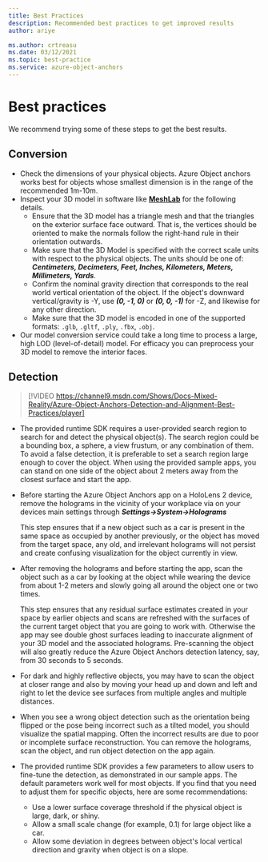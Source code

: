 ```yaml
---
title: Best Practices
description: Recommended best practices to get improved results
author: ariye

ms.author: crtreasu
ms.date: 03/12/2021
ms.topic: best-practice
ms.service: azure-object-anchors
---
```


# Best practices

We recommend trying some of these steps to get the best results.

## Conversion

- Check the dimensions of your physical objects. Azure Object anchors works best for objects whose smallest dimension is in
  the range of the recommended 1m-10m.
- Inspect your 3D model in software like [**MeshLab**](https://www.meshlab.net/) for the following details.
  - Ensure that the 3D model has a triangle mesh and that the triangles on the exterior surface face outward. That is,
    the vertices should be oriented to make the normals follow the right-hand rule in their orientation outwards.
  - Make sure that the 3D Model is specified with the correct scale units with respect to the physical objects. The
    units should be one of: ***Centimeters, Decimeters, Feet, Inches, Kilometers, Meters, Millimeters, Yards***.
  - Confirm the nominal gravity direction that corresponds to the real world vertical orientation of the object. If the
    object's downward vertical/gravity is -Y, use ***(0, -1, 0)*** or ***(0, 0, -1)*** for -Z, and likewise for any
    other direction.
  - Make sure that the 3D model is encoded in one of the supported formats: `.glb`, `.gltf`, `.ply`, `.fbx`, `.obj`.
- Our model conversion service could take a long time to process a large, high LOD (level-of-detail) model. For efficacy
  you can preprocess your 3D model to remove the interior faces.

## Detection

> [!VIDEO https://channel9.msdn.com/Shows/Docs-Mixed-Reality/Azure-Object-Anchors-Detection-and-Alignment-Best-Practices/player]

- The provided runtime SDK requires a user-provided search region to search for and detect the physical object(s). The
  search region could be a bounding box, a sphere, a view frustum, or any combination of them. To avoid a false detection,
  it is preferable to set a search region large enough to cover the object. When using the provided sample apps, you can
  stand on one side of the object about 2 meters away from the closest surface and start the app.
- Before starting the Azure Object Anchors app on a HoloLens 2 device, remove the holograms in the vicinity of your workplace
  via on your devices main settings through ***Settings->System->Holograms***

  This step ensures that if a new object such as a car is present in the same space as occupied by another previously,
  or the object has moved from the target space, any old, and irrelevant holograms will not persist and create confusing
  visualization for the object currently in view.
- After removing the holograms and before starting the app, scan the object such as a car by looking at the object while
  wearing the device from about 1-2 meters and slowly going all around the object one or two times.

  This step ensures that any residual surface estimates created in your space by earlier objects and scans are refreshed
  with the surfaces of the current target object that you are going to work with. Otherwise the app may see double ghost
  surfaces leading to inaccurate alignment of your 3D model and the associated holograms. Pre-scanning the object will
  also greatly reduce the Azure Object Anchors detection latency, say, from 30 seconds to 5 seconds.
- For dark and highly reflective objects, you may have to scan the object at closer range and also by moving your head up
  and down and left and right to let the device see surfaces from multiple angles and multiple distances.
- When you see a wrong object detection such as the orientation being flipped or the pose being incorrect such as a
  tilted model, you should visualize the spatial mapping. Often the incorrect results are due to poor or incomplete
  surface reconstruction. You can remove the holograms, scan the object, and run object detection on the app again.
- The provided runtime SDK provides a few parameters to allow users to fine-tune the detection, as demonstrated in our
  sample apps. The default parameters work well for most objects. If you find that you need to adjust them for specific
  objects, here are some recommendations:
  - Use a lower surface coverage threshold if the physical object is large, dark, or shiny.
  - Allow a small scale change (for example, 0.1) for large object like a car.
  - Allow some deviation in degrees between object's local vertical direction and gravity when object is on a slope.
